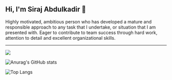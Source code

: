 ## Hi, I'm Siraj Abdulkadir 👋
Highly motivated, ambitious person who has developed a mature and responsible approach to any
task that I undertake, or situation that I am presented with.
Eager to contribute to team success
through hard work, attention to detail and excellent organizational skills.
<hr/>

![](https://komarev.com/ghpvc/?username=Siraj-Abdulkadir)


![Anurag's GitHub stats](https://github-readme-stats.vercel.app/api?username=Siraj-Abdulkadir&show_icons=true&theme=radical)


![Top Langs](https://github-readme-stats.vercel.app/api/top-langs/?username=Siraj-Abdulkadir&layout=compact)
